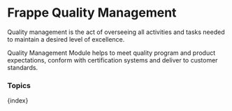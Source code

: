 # Frappe Quality Management

 Quality management is the act of overseeing all activities and tasks needed to maintain a desired level of excellence.

 Quality Management Module helps to meet quality program and product expectations, conform with certification systems and deliver to customer standards.

### Topics

{index}


